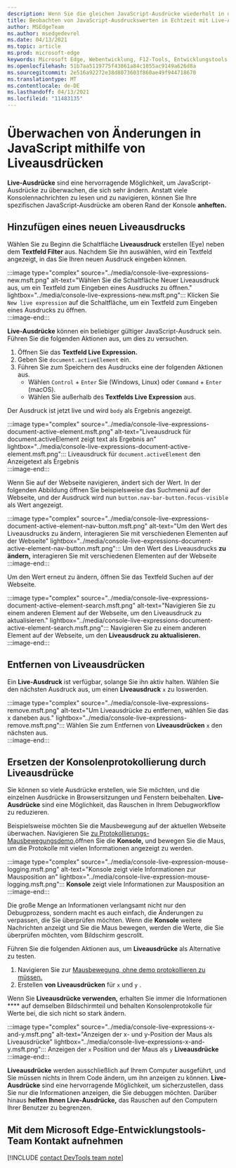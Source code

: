 ```yaml
---
description: Wenn Sie die gleichen JavaScript-Ausdrücke wiederholt in die Konsole eingeben, versuchen Sie es stattdessen mit Live-Ausdrücken.
title: Beobachten von JavaScript-Ausdruckswerten in Echtzeit mit Live-Ausdrücken
author: MSEdgeTeam
ms.author: msedgedevrel
ms.date: 04/13/2021
ms.topic: article
ms.prod: microsoft-edge
keywords: Microsoft Edge, Webentwicklung, F12-Tools, Entwicklungstools
ms.openlocfilehash: 51b7aa5119775f43861a84c1055ac9149a626d8a
ms.sourcegitcommit: 2e516a92272e38d8073603f860ae49f944718670
ms.translationtype: MT
ms.contentlocale: de-DE
ms.lasthandoff: 04/13/2021
ms.locfileid: "11483135"
---
```

# <a name="monitor-changes-in-javascript-using-live-expressions"></a>Überwachen von Änderungen in JavaScript mithilfe von Liveausdrücken  

**Live-Ausdrücke** sind eine hervorragende Möglichkeit, um JavaScript-Ausdrücke zu überwachen, die sich sehr ändern.    Anstatt viele Konsolennachrichten zu lesen und zu navigieren, können Sie Ihre spezifischen JavaScript-Ausdrücke am oberen Rand der Konsole **anheften.**  

## <a name="add-a-new-live-expression"></a>Hinzufügen eines neuen Liveausdrucks  

Wählen Sie zu Beginn die Schaltfläche **Liveausdruck** erstellen \(Eye\) neben dem **Textfeld Filter** aus.  Nachdem Sie ihn auswählen, wird ein Textfeld angezeigt, in das Sie Ihren neuen Ausdruck eingeben können.  

:::image type="complex" source="../media/console-live-expressions-new.msft.png" alt-text="Wählen Sie die Schaltfläche Neuer Liveausdruck aus, um ein Textfeld zum Eingeben eines Ausdrucks zu öffnen." lightbox="../media/console-live-expressions-new.msft.png":::
    Klicken Sie `New live expression` auf die Schaltfläche, um ein Textfeld zum Eingeben eines Ausdrucks zu öffnen.  
:::image-end:::  

**Live-Ausdrücke** können ein beliebiger gültiger JavaScript-Ausdruck sein.  Führen Sie die folgenden Aktionen aus, um dies zu versuchen.  

1.  Öffnen Sie das **Textfeld Live Expression.**  
1.  Geben Sie `document.activeElement` ein.  
1.  Führen Sie zum Speichern des Ausdrucks eine der folgenden Aktionen aus.  
    *   Wählen `Control` + `Enter` Sie \(Windows, Linux\) oder `Command` + `Enter` \(macOS\).  
    *   Wählen Sie außerhalb des **Textfelds Live Expression** aus.  
        
Der Ausdruck ist jetzt live und wird `body` als Ergebnis angezeigt.  

:::image type="complex" source="../media/console-live-expressions-document-active-element.msft.png" alt-text="Liveausdruck für document.activeElement zeigt text als Ergebnis an" lightbox="../media/console-live-expressions-document-active-element.msft.png":::
    Liveausdruck für `document.activeElement` den Anzeigetext als Ergebnis  
:::image-end:::  

Wenn Sie auf der Webseite navigieren, ändert sich der Wert.  In der folgenden Abbildung öffnen Sie beispielsweise das Suchmenü auf der Webseite, und der Ausdruck wird nun `button.nav-bar-button.focus-visible` als Wert angezeigt.  

:::image type="complex" source="../media/console-live-expressions-document-active-element-nav-button.msft.png" alt-text="Um den Wert des Liveausdrucks zu ändern, interagieren Sie mit verschiedenen Elementen auf der Webseite" lightbox="../media/console-live-expressions-document-active-element-nav-button.msft.png":::
    Um den Wert des Liveausdrucks **zu ändern,** interagieren Sie mit verschiedenen Elementen auf der Webseite  
:::image-end:::  

Um den Wert erneut zu ändern, öffnen Sie das Textfeld Suchen auf der Webseite.  

:::image type="complex" source="../media/console-live-expressions-document-active-element-search.msft.png" alt-text="Navigieren Sie zu einem anderen Element auf der Webseite, um den Liveausdruck zu aktualisieren." lightbox="../media/console-live-expressions-document-active-element-search.msft.png":::
    Navigieren Sie zu einem anderen Element auf der Webseite, um den **Liveausdruck zu aktualisieren.**  
:::image-end:::  

## <a name="remove-live-expressions"></a>Entfernen von Liveausdrücken  

Ein **Live-Ausdruck** ist verfügbar, solange Sie ihn aktiv halten.  Wählen Sie den nächsten Ausdruck aus, um einen **Liveausdruck** `x` zu loswerden.  

:::image type="complex" source="../media/console-live-expressions-remove.msft.png" alt-text="Um Liveausdrücke zu entfernen, wählen Sie das x daneben aus." lightbox="../media/console-live-expressions-remove.msft.png":::
    Wählen Sie zum Entfernen von **Liveausdrücken** `x` den nächsten aus.  
:::image-end:::  

## <a name="replace-console-logging-with-live-expressions"></a>Ersetzen der Konsolenprotokollierung durch Liveausdrücke  

Sie können so viele Ausdrücke erstellen, wie Sie möchten, und die einzelnen Ausdrücke in Browsersitzungen und Fenstern beibehalten.  **Live-Ausdrücke** sind eine Möglichkeit, das Rauschen in Ihrem Debugworkflow zu reduzieren.  

Beispielsweise möchten Sie die Mausbewegung auf der aktuellen Webseite überwachen.  Navigieren Sie [zu Protokollierungs-Mausbewegungsdemo,][GithubMicrosoftedgeDevtoolssamplesConsoleMousemoveHtml]öffnen Sie die **Konsole,** und bewegen Sie die Maus, um die Protokolle mit vielen Informationen angezeigt zu werden.  

:::image type="complex" source="../media/console-live-expression-mouse-logging.msft.png" alt-text="Konsole zeigt viele Informationen zur Mausposition an" lightbox="../media/console-live-expression-mouse-logging.msft.png":::
    **Konsole** zeigt viele Informationen zur Mausposition an  
:::image-end:::  

Die große Menge an Informationen verlangsamt nicht nur den Debugprozess, sondern macht es auch einfach, die Änderungen zu verpassen, die Sie überprüfen möchten.  Wenn die **Konsole** weitere Nachrichten anzeigt und Sie die Maus bewegen, werden die Werte, die Sie überprüfen möchten, vom Bildschirm gescrollt.  

Führen Sie die folgenden Aktionen aus, um **Liveausdrücke** als Alternative zu testen.  

1.  Navigieren Sie zur [Mausbewegung, ohne demo protokollieren zu müssen.][GithubMicrosoftedgeDevtoolssamplesConsoleMouseNoLogHtml]  
1.  Erstellen **von Liveausdrücken** für `x` und `y` .  
    
Wenn Sie **Liveausdrücke verwenden,** erhalten Sie immer die Informationen **** auf demselben Bildschirmteil und behalten Konsolenprotokolle für Werte bei, die sich nicht so stark ändern.

:::image type="complex" source="../media/console-live-expressions-x-and-y.msft.png" alt-text="Anzeigen der x- und y-Position der Maus als Liveausdrücke" lightbox="../media/console-live-expressions-x-and-y.msft.png":::
    Anzeigen der `x` Position und der Maus als `y` **Liveausdrücke**  
:::image-end:::  

**Liveausdrücke** werden ausschließlich auf Ihrem Computer ausgeführt, und Sie müssen nichts in Ihrem Code ändern, um ihn anzeigen zu können.  **Live-Ausdrücke** sind eine hervorragende Möglichkeit, um sicherzustellen, dass Sie nur die Informationen anzeigen, die Sie debuggen möchten.  Darüber hinaus **helfen Ihnen Live-Ausdrücke,** das Rauschen auf den Computern Ihrer Benutzer zu begrenzen.

## <a name="getting-in-touch-with-the-microsoft-edge-devtools-team"></a>Mit dem Microsoft Edge-Entwicklungstools-Team Kontakt aufnehmen  

[!INCLUDE [contact DevTools team note](../includes/contact-devtools-team-note.md)]  

<!-- links -->  

[GithubMicrosoftedgeDevtoolssamplesConsoleMousemoveHtml]: https://microsoftedge.github.io/DevToolsSamples/console/mousemove.html "Beispiele für Konsolenmeldungen: Verwenden von | GitHub"  
[GithubMicrosoftedgeDevtoolssamplesConsoleMouseNoLogHtml]: https://microsoftedge.github.io/DevToolsSamples/console/mousemove-no-log.html "Mausbewegung ohne Protokollierung | GitHub"  
